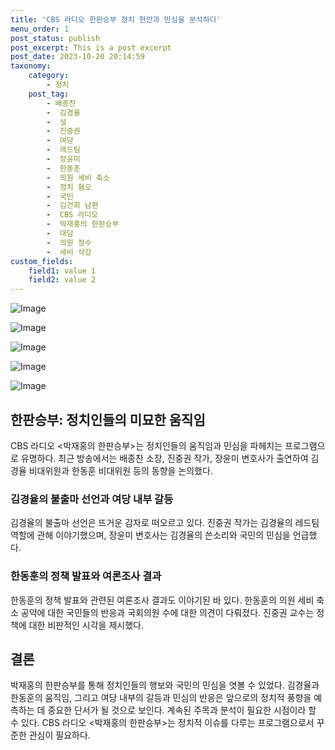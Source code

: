 ```yaml
---
title: 'CBS 라디오 한판승부 정치 현안과 민심을 분석하다'
menu_order: 1
post_status: publish
post_excerpt: This is a post excerpt
post_date: 2023-10-20 20:14:59
taxonomy:
    category:
        - 정치
    post_tag:
        - 배종찬
        -  김경율
        -  설
        -  진중권
        -  여당
        -  레드팀
        -  장윤미
        -  한동훈
        -  의원 세비 축소
        -  정치 혐오
        -  국민
        -  김건희 남편
        -  CBS 라디오
        -  박재홍의 한판승부
        -  대담
        -  의원 정수
        -  세비 삭감
custom_fields:
    field1: value 1
    field2: value 2
---
```


![Image](https://imgnews.pstatic.net/image/079/2024/02/07/0003861504_004_20240207091401305.jpg?type=w647)

![Image](https://imgnews.pstatic.net/image/079/2024/02/07/0003861504_005_20240207091401338.jpg?type=w647)

![Image](https://imgnews.pstatic.net/image/079/2024/02/07/0003861504_003_20240207091401270.jpg?type=w647)

![Image](https://imgnews.pstatic.net/image/079/2024/02/07/0003861504_001_20240207091401197.jpg?type=w647)

![Image](https://imgnews.pstatic.net/image/079/2024/02/07/0003861504_002_20240207091401232.jpg?type=w647)


## 한판승부: 정치인들의 미묘한 움직임

CBS 라디오 <박재홍의 한판승부>는 정치인들의 움직임과 민심을 파헤치는 프로그램으로 유명하다. 최근 방송에서는 배종찬 소장, 진중권 작가, 장윤미 변호사가 출연하여 김경율 비대위원과 한동훈 비대위원 등의 동향을 논의했다. 

### 김경율의 불출마 선언과 여당 내부 갈등

김경율의 불출마 선언은 뜨거운 감자로 떠오르고 있다. 진중권 작가는 김경율의 레드팀 역할에 관해 이야기했으며, 장윤미 변호사는 김경율의 쓴소리와 국민의 민심을 언급했다. 

### 한동훈의 정책 발표와 여론조사 결과

한동훈의 정책 발표와 관련된 여론조사 결과도 이야기된 바 있다. 한동훈의 의원 세비 축소 공약에 대한 국민들의 반응과 국회의원 수에 대한 의견이 다뤄졌다. 진중권 교수는 정책에 대한 비판적인 시각을 제시했다.

## 결론

박재홍의 한판승부를 통해 정치인들의 행보와 국민의 민심을 엿볼 수 있었다. 김경율과 한동훈의 움직임, 그리고 여당 내부의 갈등과 민심의 반응은 앞으로의 정치적 풍향을 예측하는 데 중요한 단서가 될 것으로 보인다. 계속된 주목과 분석이 필요한 시점이라 할 수 있다. CBS 라디오 <박재홍의 한판승부>는 정치적 이슈를 다루는 프로그램으로서 꾸준한 관심이 필요하다.
